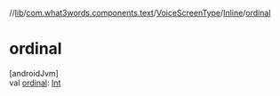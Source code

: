//[lib](../../../../index.md)/[com.what3words.components.text](../../index.md)/[VoiceScreenType](../index.md)/[Inline](index.md)/[ordinal](ordinal.md)

# ordinal

[androidJvm]\
val [ordinal](ordinal.md): [Int](https://kotlinlang.org/api/latest/jvm/stdlib/kotlin/-int/index.html)
